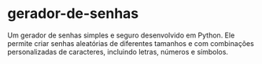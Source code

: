 # gerador-de-senhas
Um gerador de senhas simples e seguro desenvolvido em Python. Ele permite criar senhas aleatórias de diferentes tamanhos e com combinações personalizadas de caracteres, incluindo letras, números e símbolos.
